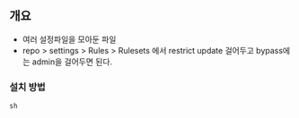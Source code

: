 ## 개요 

- 여러 설정파일을 모아둔 파일 
- repo > settings > Rules > Rulesets 에서 restrict update 걸어두고 bypass에는 admin을 걸어두면 된다.  

### 설치 방법 

```nix os 
sh   
```